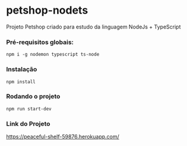 # petshop-nodets
Projeto Petshop criado para estudo da linguagem NodeJs + TypeScript

### Pré-requisitos globais:
`npm i -g nodemon typescript ts-node`

### Instalação
`npm install`

### Rodando o projeto
`npm run start-dev`


### Link do Projeto

https://peaceful-shelf-59876.herokuapp.com/
